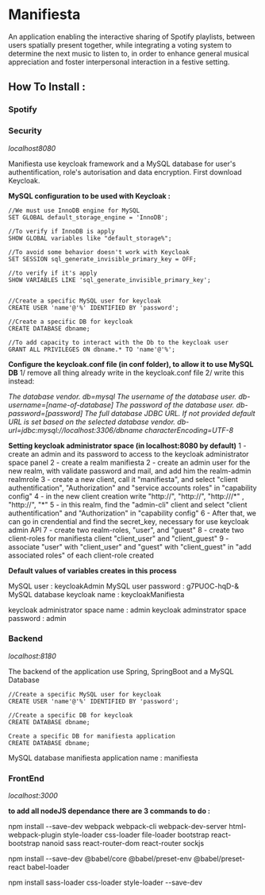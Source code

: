 
# Manifiesta
 
An application enabling the interactive sharing of Spotify playlists, between users spatially present together, while integrating a voting system to determine the next music to listen to, in order to enhance general musical appreciation and foster interpersonal interaction in a festive setting.

## How To Install :

  

### Spotify

  

### Security

*localhost8080*

Manifiesta use keycloak framework and a MySQL database for user's authentification, role's autorisation and data encryption. First download Keycloak.

**MySQL configuration to be used with Keycloak :** 

    //We must use InnoDB engine for MySQL
    SET GLOBAL default_storage_engine = 'InnoDB';

    //To verify if InnoDB is apply
    SHOW GLOBAL variables like "default_storage%"; 

    //To avoid some behavior doesn't work with Keycloak
    SET SESSION sql_generate_invisible_primary_key = OFF;

    //to verify if it's apply
    SHOW VARIABLES LIKE 'sql_generate_invisible_primary_key';


    //Create a specific MySQL user for keycloak
    CREATE USER 'name'@'%' IDENTIFIED BY 'password';

    //Create a specific DB for keycloak
    CREATE DATABASE dbname;

    //To add capacity to interact with the Db to the keycloak user
    GRANT ALL PRIVILEGES ON dbname.* TO 'name'@'%';

**Configure the keycloak.conf file (in conf folder), to allow it to use MySQL DB**
1/ remove all thing already write in the keycloak.conf file
2/ write this instead: 

*The database vendor.
db=mysql
The username of the database user.
db-username=[name-of-database]
The password of the database user.
db-password=[password]
The full database JDBC URL. If not provided default URL is set based on the selected database vendor.
db-url=jdbc:mysql://localhost:3306/dbname
characterEncoding=UTF-8*

**Setting keycloak administrator space (in localhost:8080 by default)**
1 - create an admin and its password to access to the keycloak administrator space panel
2 - create a realm manifiesta
2 - create an admin user for the new realm, with validate password and mail, and add him the realm-admin realmrole
3 - create a new client, call it "manifiesta", and select "client authentification", "Authorization" and "service accounts roles" in "capability config"
4 - in the new client creation write "http://<your-host>", "http://<your-host>", "http://<your-host>/\*" , "http://<your-host>", "\*"
5 - in this realm, find the "admin-cli" client and select "client authentification" and "Authorization" in "capability config"
6 - After that, we can go in crendential and find the secret_key, necessary for use keycloak admin API
7 - create two realm-roles, "user", and "guest"
8 - create two client-roles for manifiesta client "client_user" and "client_guest"
9 - associate "user" with "client_user" and "guest" with "client_guest" in "add associated roles" of each client-role created


**Default values of variables creates in this process**

MySQL user : keycloakAdmin
MySQL user password : g7PUOC-hqD-&
MySQL database keycloak name : keycloakManifiesta

keycloak administrator space name : admin
keycloak adminstrator space password : admin  

### Backend

*localhost:8180*

The backend of the application use Spring, SpringBoot and a MySQL Database

    //Create a specific MySQL user for keycloak
    CREATE USER 'name'@'%' IDENTIFIED BY 'password';

    //Create a specific DB for keycloak
    CREATE DATABASE dbname;

	Create a specific DB for manifiesta application
    CREATE DATABASE dbname;
MySQL database manifiesta application name : manifiesta
  

### FrontEnd

*localhost:3000*

**to add all nodeJS dependance there are 3 commands to do :**

npm install --save-dev webpack webpack-cli webpack-dev-server html-webpack-plugin style-loader css-loader file-loader bootstrap react-bootstrap nanoid sass react-router-dom react-router sockjs

npm install --save-dev @babel/core @babel/preset-env @babel/preset-react babel-loader

npm install sass-loader css-loader style-loader --save-dev